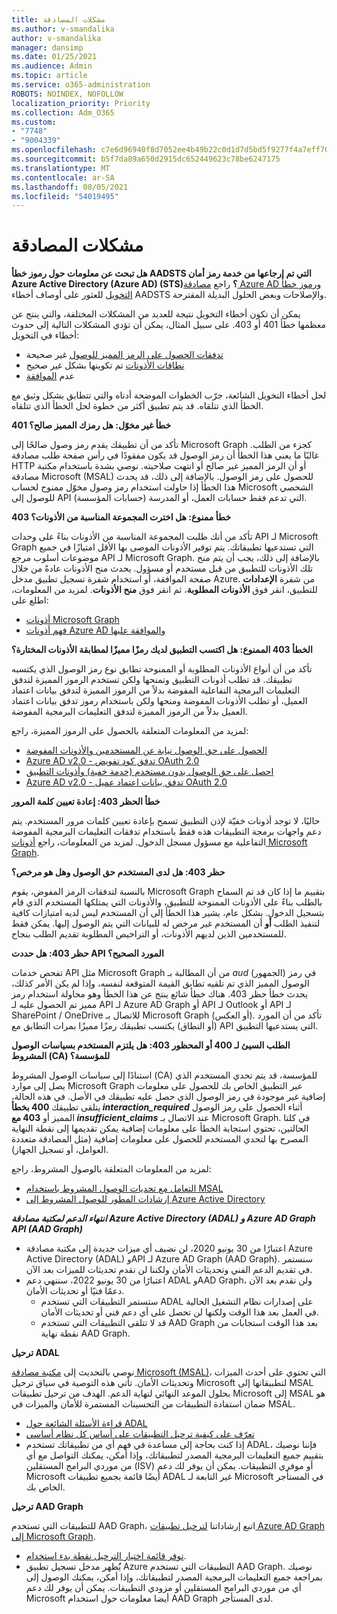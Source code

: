 ```yaml
---
title: مشكلات المصادقة
ms.author: v-smandalika
author: v-smandalika
manager: dansimp
ms.date: 01/25/2021
ms.audience: Admin
ms.topic: article
ms.service: o365-administration
ROBOTS: NOINDEX, NOFOLLOW
localization_priority: Priority
ms.collection: Adm_O365
ms.custom:
- "7748"
- "9004339"
ms.openlocfilehash: c7e6d96940f8d7052ee4b49b22c0d1d7d5bd5f9277f4a7eff709def1da2e13af
ms.sourcegitcommit: b5f7da89a650d2915dc652449623c78be6247175
ms.translationtype: MT
ms.contentlocale: ar-SA
ms.lasthandoff: 08/05/2021
ms.locfileid: "54019495"
---
```

# <a name="authentication-issues"></a>مشكلات المصادقة

**هل تبحث عن معلومات حول رموز خطأ AADSTS التي تم إرجاعها من خدمة رمز أمان Azure Active Directory (Azure AD) (STS)؟** راجع [مصادقة Azure AD ورموز خطأ التخويل](https://docs.microsoft.com/azure/active-directory/develop/reference-aadsts-error-codes) للعثور على أوصاف أخطاء AADSTS والإصلاحات وبعض الحلول البديلة المقترحة.

يمكن أن تكون أخطاء التخويل نتيجة للعديد من المشكلات المختلفة، والتي ينتج عن معظمها خطأ 401 أو 403. على سبيل المثال، يمكن أن تؤدي المشكلات التالية إلى حدوث أخطاء في التخويل:

- [تدفقات الحصول على الرمز المميز للوصول](https://docs.microsoft.com/azure/active-directory/develop/authentication-vs-authorization) غير صحيحة 
- [نطاقات الأذونات](https://docs.microsoft.com/azure/active-directory/develop/v2-permissions-and-consent) تم تكوينها بشكل غير صحيح 
- عدم [الموافقة](https://docs.microsoft.com/azure/active-directory/develop/howto-convert-app-to-be-multi-tenant#understanding-user-and-admin-consent)

لحل أخطاء التخويل الشائعة، جرّب الخطوات الموضحة أدناه والتي تتطابق بشكل وثيق مع الخطأ الذي تتلقاه. قد يتم تطبيق أكثر من خطوة لحل الخطأ الذي تتلقاه.

**401 خطأ غير مخوّل: هل رمزك المميز صالح؟**

تأكد من أن تطبيقك يقدم رمز وصول صالحًا إلى Microsoft Graph كجزء من الطلب. غالبًا ما يعني هذا الخطأ أن رمز الوصول قد يكون مفقودًا في رأس صفحة طلب مصادقة HTTP أو أن الرمز المميز غير صالح أو انتهت صلاحيته. نوصي بشدة باستخدام مكتبة مصادقة Microsoft (MSAL) للحصول على رمز الوصول. بالإضافة إلى ذلك، قد يحدث هذا الخطأ إذا حاولت استخدام رمز وصول مخوّل ممنوح لحساب Microsoft الشخصي للوصول إلى API التي تدعم فقط حسابات العمل، أو المدرسة (حسابات المؤسسة).

**403 خطأ ممنوع: هل اخترت المجموعة المناسبة من الأذونات؟**

تأكد من أنك طلبت المجموعة المناسبة من الأذونات بناءً على وحدات API لـ Microsoft Graph التي تستدعيها تطبيقاتك. يتم توفير الأذونات الموصى بها الأقل امتيازًا في جميع موضوعات أسلوب مرجع API لـ Microsoft Graph. بالإضافة إلى ذلك، يجب أن يتم منح تلك الأذونات للتطبيق من قبل مستخدم أو مسؤول. يحدث منح الأذونات عادةً من خلال صفحة الموافقة، أو استخدام شفرة تسجيل تطبيق مدخل Azure. من شفرة **الإعدادات** للتطبيق، انقر فوق **الأذونات المطلوبة**، ثم انقر فوق **منح الأذونات**. لمزيد من المعلومات، اطلع على:

- [أذونات Microsoft Graph](https://docs.microsoft.com/graph/permissions-reference) 
- [فهم أذونات Azure AD والموافقة عليها](https://docs.microsoft.com/azure/active-directory/develop/v2-permissions-and-consent)

**الخطأ 403 الممنوع: هل اكتسب التطبيق لديك رمزًا مميزًا لمطابقة الأذونات المختارة؟**

تأكد من أن أنواع الأذونات المطلوبة أو الممنوحة تطابق نوع رمز الوصول الذي يكتسبه تطبيقك. قد تطلب أذونات التطبيق وتمنحها ولكن تستخدم الرموز المميزة لتدفق التعليمات البرمجية التفاعلية المفوضة بدلاً من الرموز المميزة لتدفق بيانات اعتماد العميل، أو تطلب الأذونات المفوضة ومنحها ولكن باستخدام رموز تدفق بيانات اعتماد العميل بدلاً من الرموز المميزة لتدفق التعليمات البرمجية المفوضة.

لمزيد من المعلومات المتعلقة بالحصول على الرموز المميزة، راجع:

- [الحصول على حق الوصول نيابة عن المستخدمين والأذونات المفوضة](https://docs.microsoft.com/graph/auth-v2-user) 
- [Azure AD v2.0 - تدفق كود تفويض OAuth 2.0](https://docs.microsoft.com/azure/active-directory/develop/v2-oauth2-auth-code-flow) 
- [احصل على حق الوصول بدون مستخدم (خدمة خفية) وأذونات التطبيق](https://docs.microsoft.com/graph/auth-v2-service) 
- [Azure AD v2.0 - تدفق بيانات اعتماد عميل OAuth 2.0](https://docs.microsoft.com/azure/active-directory/develop/v2-oauth2-client-creds-grant-flow)

**خطأ الحظر 403: إعادة تعيين كلمة المرور**

حاليًا، لا توجد أذونات خفيّة لإذن التطبيق تسمح بإعادة تعيين كلمات مرور المستخدم. يتم دعم واجهات برمجة التطبيقات هذه فقط باستخدام تدفقات التعليمات البرمجية المفوضة التفاعلية مع مسؤول مسجل الدخول. لمزيد من المعلومات، راجع [أذونات Microsoft Graph](https://docs.microsoft.com/graph/permissions-reference).

**حظر 403: هل لدى المستخدم حق الوصول وهل هو مرخص؟**

بالنسبة لتدفقات الرمز المفوض، يقوم Microsoft Graph بتقييم ما إذا كان قد تم السماح بالطلب بناءً على الأذونات الممنوحة للتطبيق، والأذونات التي يمتلكها المستخدم الذي قام بتسجيل الدخول. بشكل عام، يشير هذا الخطأ إلى أن المستخدم ليس لديه امتيازات كافية لتنفيذ الطلب **أو** أن المستخدم غير مرخص له للبيانات التي يتم الوصول إليها. يمكن فقط للمستخدمين الذين لديهم الأذونات، أو التراخيص المطلوبة تقديم الطلب بنجاح.

**حظر 403: هل حددت API المورد الصحيح؟**

تفحص خدمات API مثل Microsoft Graph من أن المطالبة بـ *aud* (الجمهور) في رمز الوصول المميز الذي تم تلقيه تطابق القيمة المتوقعة لنفسه، وإذا لم يكن الأمر كذلك، يحدث خطأ حظر 403. هناك خطأ شائع ينتج عن هذا الخطأ وهو محاولة استخدام رمز مميز تم الحصول عليه لـ API لـ Azure AD Graph أو API لـ Outlook أو API لـ SharePoint / OneDrive للاتصال بـ Microsoft Graph (أو العكس). تأكد من أن المورد (أو النطاق) يكتسب تطبيقك رمزًا مميزًا بمرات التطابق مع API التي يستدعيها التطبيق.

**الطلب السيئ لـ 400 أو المحظور 403: هل يلتزم المستخدم بسياسات الوصول المشروط (CA) للمؤسسة؟**

استنادًا إلى سياسات الوصول المشروط (CA) للمؤسسة، قد يتم تحدي المستخدم الذي يصل إلى موارد Microsoft Graph عبر التطبيق الخاص بك للحصول على معلومات إضافية غير موجودة في رمز الوصول الذي حصل عليه تطبيقك في الأصل. في هذه الحالة، يتلقى تطبيقك **400 بخطأ *interaction_required*** أثناء الحصول على رمز الوصول المميز أو **403 مع *insufficient_claims*** عند الاتصال بـ Microsoft Graph. في كلتا الحالتين، تحتوي استجابة الخطأ على معلومات إضافية يمكن تقديمها إلى نقطة النهاية المصرح بها لتحدي المستخدم للحصول على معلومات إضافية (مثل المصادقة متعددة العوامل، أو تسجيل الجهاز).

لمزيد من المعلومات المتعلقة بالوصول المشروط، راجع:

- [التعامل مع تحديات الوصول المشروط باستخدام MSAL](https://docs.microsoft.com/azure/active-directory/develop/msal-error-handling-dotnet#conditional-access-and-claims-challenges) 
- [إرشادات المطور للوصول المشروط إلى Azure Active Directory](https://docs.microsoft.com/azure/active-directory/develop/v2-conditional-access-dev-guide)

***انتهاء الدعم لمكتبة مصادقة Azure Active Directory (ADAL) و Azure AD Graph API (AAD Graph)***

- اعتبارًا من 30 يونيو 2020، لن نضيف أي ميزات جديدة إلى مكتبة مصادقة Azure Active Directory (ADAL) وAPI لـ Azure AD Graph (AAD Graph). سنستمر في تقديم الدعم الفني وتحديثات الأمان ولكننا لن نقدم تحديثات للميزات بعد الآن.
- اعتبارًا من 30 يونيو 2022، سننهي دعم ADAL وAAD Graph، ولن نقدم بعد الآن دعمًا فنيًا أو تحديثات الأمان.
    - ستستمر التطبيقات التي تستخدم ADAL على إصدارات نظام التشغيل الحالية في العمل بعد هذا الوقت ولكنها لن تحصل على أي دعم فني أو تحديثات الأمان.
    - قد لا تتلقى التطبيقات التي تستخدم AAD Graph بعد هذا الوقت استجابات من نقطة نهاية AAD Graph.

**ترحيل ADAL**

نوصي بالتحديث إلى [مكتبة مصادقة Microsoft (MSAL)](https://docs.microsoft.com/azure/active-directory/develop/v2-overview)، التي تحتوي على أحدث الميزات وتحديثات الأمان. تأتي هذه التوصية في سياق ترحيل Microsoft لتطبيقاتها إلى MSAL بحلول الموعد النهائي لنهاية الدعم. الهدف من ترحيل تطبيقات Microsoft إلى MSAL هو ضمان استفادة التطبيقات من التحسينات المستمرة للأمان والميزات في MSAL.

- [قراءة الأسئلة الشائعة حول ADAL](https://docs.microsoft.com/azure/active-directory/develop/msal-migration#frequently-asked-questions-faq) 
- [تعرّف على كيفية ترحيل التطبيقات على أساس كل نظام أساسي](https://docs.microsoft.com/azure/active-directory/develop/msal-migration#frequently-asked-questions-faq) 
- إذا كنت بحاجة إلى مساعدة في فهم أي من تطبيقاتك تستخدم ADAL، فإننا نوصيك بتقييم جميع التعليمات البرمجية المصدر لتطبيقاتك، وإذا أمكن، يمكنك التواصل مع أي من موردي البرامج المستقلين (ISV) أو موفري التطبيقات. يمكن أن يوفر لك دعم Microsoft أيضًا قائمة بجميع تطبيقات ADAL غير التابعة لـ Microsoft في المستأجر الخاص بك.

**ترحيل AAD Graph**

للتطبيقات التي تستخدم AAD Graph، اتبع إرشاداتنا [لترحيل تطبيقات Azure AD Graph إلى Microsoft Graph](https://docs.microsoft.com/graph/migrate-azure-ad-graph-planning-checklist?view=graph-rest-1.0&preserve-view=true).

- [توفر قائمة اختيار الترحيل نقطة بدء استخدام](https://docs.microsoft.com/graph/migrate-azure-ad-graph-planning-checklist). 
- يُُظهر مدخل تسجيل تطبيق Azure التطبيقات التي تستخدم AAD Graph. نوصيك بمراجعة جميع التعليمات البرمجية المصدر لتطبيقاتك، وإذا أمكن، يمكنك الوصول إلى أي من موردي البرامج المستقلين أو مزودي التطبيقات. يمكن أن يوفر لك دعم Microsoft أيضا معلومات حول استخدام AAD Graph لدى المستأجر.

 











